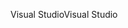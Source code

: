 <span data-ttu-id="ca94b-101">Visual Studio</span><span class="sxs-lookup"><span data-stu-id="ca94b-101">Visual Studio</span></span>